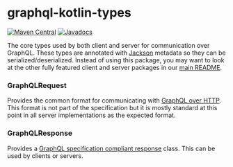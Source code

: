 # graphql-kotlin-types
[![Maven Central](https://img.shields.io/maven-central/v/com.expediagroup/graphql-kotlin-types.svg?label=Maven%20Central)](https://search.maven.org/search?q=g:%22com.expediagroup%22%20AND%20a:%22graphql-kotlin-types%22)
[![Javadocs](https://img.shields.io/maven-central/v/com.expediagroup/graphql-kotlin-types.svg?label=javadoc&colorB=brightgreen)](https://www.javadoc.io/doc/com.expediagroup/graphql-kotlin-types)

The core types used by both client and server for communication over GraphQL. These types are annotated with [Jackson](https://github.com/FasterXML/jackson) metadata
so they can be serialized/deserialized. Instead of using this package, you may want to look at the other fully featured client and server packages in our [main README](./../README.md).

### GraphQLRequest
Provides the common format for communicating with [GraphQL over HTTP](https://graphql.org/learn/serving-over-http/#post-request).
This format is not part of the specification but it is mostly standard at this point in all server implementations as the expected format.

### GraphQLResponse
Provides a [GraphQL specification compliant response](http://spec.graphql.org/June2018/#sec-Data) class. This can be used by clients or servers.


